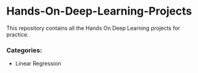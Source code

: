 # Hands-On-Deep-Learning-Projects
This repository contains all the Hands On Deep Learning projects for practice.
### Categories:
- Linear Regression
